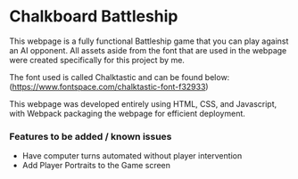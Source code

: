 # Chalkboard Battleship
This webpage is a fully functional Battleship game that you can play against an AI opponent. All assets aside from the font that are used in the webpage were created specifically for this project by me.

The font used is called Chalktastic and can be found below: (https://www.fontspace.com/chalktastic-font-f32933)

This webpage was developed entirely using HTML, CSS, and Javascript, with Webpack packaging the webpage for efficient deployment.

### Features to be added / known issues
- Have computer turns automated without player intervention
- Add Player Portraits to the Game screen
